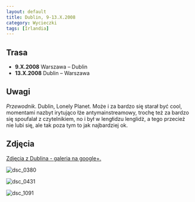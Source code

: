 ```yaml
---
layout: default
title: Dublin, 9-13.X.2008
category: Wycieczki
tags: [Irlandia]
---
```


Trasa
-----

* **9.X.2008** Warszawa – Dublin
* **13.X.2008** Dublin – Warszawa

Uwagi
-----

*Przewodnik*. Dublin, Lonely Planet. Może i za bardzo się starał być cool, momentami nazbyt irytująco łże antymainstreamowy, 
trochę też za bardzo się spoufalał z czytelnikiem, no i był w lengłidzu lenglidż, a tego przecież nie lubi się, 
ale tak poza tym to jak najbardziej ok.

Zdjęcia
-------

[Zdjęcia z Dublina - galeria na google+.](https://plus.google.com/photos/+TomekKobyli%C5%84ski/albums/5255853368088767121?banner=pwa&sort=1)

![dsc_0380](https://cloud.githubusercontent.com/assets/1532732/3014921/504b317a-df5d-11e3-8214-f479175a7d96.JPG)

![dsc_0431](https://cloud.githubusercontent.com/assets/1532732/3014922/51be547e-df5d-11e3-8879-6b453fc2f174.JPG)

![dsc_1091](https://cloud.githubusercontent.com/assets/1532732/3014923/5203fa92-df5d-11e3-94bd-6d39f55235d5.JPG)

